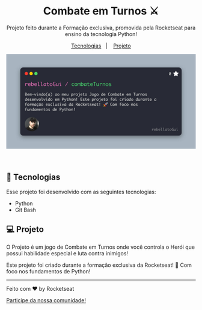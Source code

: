 <h1 align="center"> Combate em Turnos ⚔️ </h1>

<p align="center">
Projeto feito durante a Formação exclusiva, promovida pela Rocketseat para ensino da tecnologia Python!
</p>

<p align="center">
  <a href="#-tecnologias">Tecnologias</a>&nbsp;&nbsp;&nbsp;|&nbsp;&nbsp;&nbsp;
  <a href="#-projeto">Projeto</a>
</p>

<p align="center">
  <img alt="Capa CombateTurnos" src=".github/preview.jpg">
</p>

<br>

## 🚀 Tecnologias

Esse projeto foi desenvolvido com as seguintes tecnologias:

- Python
- Git Bash

## 💻 Projeto

O Projeto é um jogo de Combate em Turnos onde você controla o Herói que possui habilidade especial e luta contra inimigos!

Este projeto foi criado durante a formação exclusiva da Rocketseat! 🚀 Com foco nos fundamentos de Python!

---

Feito com ♥ by Rocketseat

[Participe da nossa comunidade!](https://discord.gg/rocketseat)
